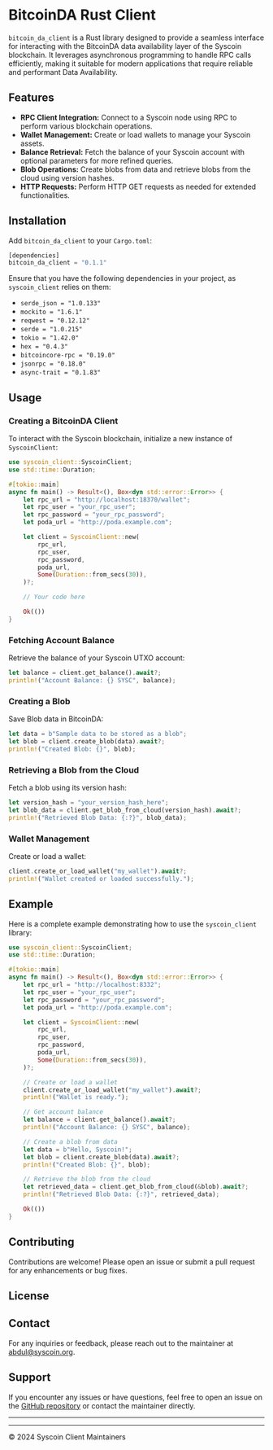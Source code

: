 # BitcoinDA Rust Client

`bitcoin_da_client` is a Rust library designed to provide a seamless interface for interacting with the BitcoinDA data availability layer of the Syscoin blockchain. 
It leverages asynchronous programming to handle RPC calls efficiently, making it suitable for modern applications that require reliable and performant Data Availability.

## Features

- **RPC Client Integration:** Connect to a Syscoin node using RPC to perform various blockchain operations.
- **Wallet Management:** Create or load wallets to manage your Syscoin assets.
- **Balance Retrieval:** Fetch the balance of your Syscoin account with optional parameters for more refined queries.
- **Blob Operations:** Create blobs from data and retrieve blobs from the cloud using version hashes.
- **HTTP Requests:** Perform HTTP GET requests as needed for extended functionalities.

## Installation

Add `bitcoin_da_client` to your `Cargo.toml`:

```rust
[dependencies]
bitcoin_da_client = "0.1.1"
```

Ensure that you have the following dependencies in your project, as `syscoin_client` relies on them:

- `serde_json = "1.0.133"`
- `mockito = "1.6.1"`
- `reqwest = "0.12.12"`
- `serde = "1.0.215"`
- `tokio = "1.42.0"`
- `hex = "0.4.3"`
- `bitcoincore-rpc = "0.19.0"`
- `jsonrpc = "0.18.0"`
- `async-trait = "0.1.83"`

## Usage

### Creating a BitcoinDA Client

To interact with the Syscoin blockchain, initialize a new instance of `SyscoinClient`:

```rust
use syscoin_client::SyscoinClient;
use std::time::Duration;

#[tokio::main]
async fn main() -> Result<(), Box<dyn std::error::Error>> {
    let rpc_url = "http://localhost:18370/wallet";
    let rpc_user = "your_rpc_user";
    let rpc_password = "your_rpc_password";
    let poda_url = "http://poda.example.com";

    let client = SyscoinClient::new(
        rpc_url,
        rpc_user,
        rpc_password,
        poda_url,
        Some(Duration::from_secs(30)),
    )?;

    // Your code here

    Ok(())
}
```

### Fetching Account Balance

Retrieve the balance of your Syscoin UTXO account:

```rust
let balance = client.get_balance().await?;
println!("Account Balance: {} SYSC", balance);
```

### Creating a Blob

Save Blob data in BitcoinDA:

```rust
let data = b"Sample data to be stored as a blob";
let blob = client.create_blob(data).await?;
println!("Created Blob: {}", blob);
```

### Retrieving a Blob from the Cloud

Fetch a blob using its version hash:

```rust
let version_hash = "your_version_hash_here";
let blob_data = client.get_blob_from_cloud(version_hash).await?;
println!("Retrieved Blob Data: {:?}", blob_data);
```

### Wallet Management

Create or load a wallet:

```rust
client.create_or_load_wallet("my_wallet").await?;
println!("Wallet created or loaded successfully.");
```

## Example

Here is a complete example demonstrating how to use the `syscoin_client` library:

```rust
use syscoin_client::SyscoinClient;
use std::time::Duration;

#[tokio::main]
async fn main() -> Result<(), Box<dyn std::error::Error>> {
    let rpc_url = "http://localhost:8332";
    let rpc_user = "your_rpc_user";
    let rpc_password = "your_rpc_password";
    let poda_url = "http://poda.example.com";

    let client = SyscoinClient::new(
        rpc_url,
        rpc_user,
        rpc_password,
        poda_url,
        Some(Duration::from_secs(30)),
    )?;

    // Create or load a wallet
    client.create_or_load_wallet("my_wallet").await?;
    println!("Wallet is ready.");

    // Get account balance
    let balance = client.get_balance().await?;
    println!("Account Balance: {} SYSC", balance);

    // Create a blob from data
    let data = b"Hello, Syscoin!";
    let blob = client.create_blob(data).await?;
    println!("Created Blob: {}", blob);

    // Retrieve the blob from the cloud
    let retrieved_data = client.get_blob_from_cloud(&blob).await?;
    println!("Retrieved Blob Data: {:?}", retrieved_data);

    Ok(())
}
```

## Contributing

Contributions are welcome! Please open an issue or submit a pull request for any enhancements or bug fixes.

## License



## Contact

For any inquiries or feedback, please reach out to the maintainer at [abdul@syscoin.org](mailto:abdul@syscoin.org).

## Support

If you encounter any issues or have questions, feel free to open an issue on the [GitHub repository](https://github.com/SYS-Labs/bitcoin_da_client) or contact the maintainer directly.

---

---

© 2024 Syscoin Client Maintainers